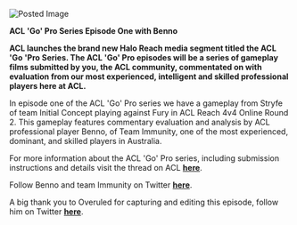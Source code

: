 ![Posted Image](http://www.aclpro.com.au/images/acl-go-pro.png)





**ACL 'Go' Pro Series Episode One with Benno**





**ACL launches the brand new Halo Reach media segment titled the ACL 'Go 'Pro Series. The ACL 'Go' Pro episodes will be a series of gameplay films submitted by you, the ACL community, commentated on with evaluation from our most experienced, intelligent and skilled professional players here at ACL.**




In episode one of the ACL 'Go' Pro series we have a gameplay from Stryfe of team Initial Concept playing against Fury in ACL Reach 4v4 Online Round 2. This gameplay features commentary evaluation and analysis by ACL professional player Benno, of Team Immunity, one of the most experienced, dominant, and skilled players in Australia.











For more information about the ACL 'Go' Pro series, including submission instructions and details visit the thread on ACL 
**[here](http://www.aclpro.com.au/forums/topic/11251-aclgopro-series-launched/)**.





Follow Benno and team Immunity on Twitter 
[**here**](https://twitter.com/#!/iM_Reach).


A big thank you to Overuled for capturing and editing this episode, follow him on Twitter 
[**here**](https://twitter.com/#!/overuled).